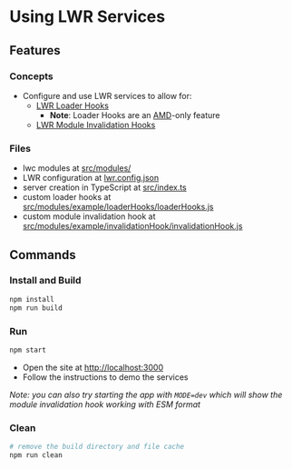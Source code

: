 # Using LWR Services

## Features

### Concepts

- Configure and use LWR services to allow for:
    - [LWR Loader Hooks](https://rfcs.lwc.dev/rfcs/lws/0000-lwr-loader-hooks)
        - **Note**: Loader Hooks are an [AMD](https://github.com/amdjs/amdjs-api/wiki/AMD)-only feature
    - [LWR Module Invalidation Hooks](https://rfcs.lwc.dev/rfcs/lws/0000-lwr-module-invalidation-hooks)

### Files

- lwc modules at [src/modules/](./src/modules)
- LWR configuration at [lwr.config.json](./lwr.config.json)
- server creation in TypeScript at [src/index.ts](./src/index.ts)
- custom loader hooks at [src/modules/example/loaderHooks/loaderHooks.js](./src/modules/example/loaderHooks/loaderHooks.js)
- custom module invalidation hook at [src/modules/example/invalidationHook/invalidationHook.js](./src/modules/example/invalidationHook/invalidationHook.js)

## Commands

### Install and Build

```bash
npm install
npm run build
```

### Run

```bash
npm start
```
- Open the site at [http://localhost:3000](http://localhost:3000)
- Follow the instructions to demo the services

*Note: you can also try starting the app with `MODE=dev` which will show the module invalidation hook working with ESM format*

### Clean

```bash
# remove the build directory and file cache
npm run clean
```